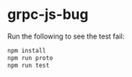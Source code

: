 # grpc-js-bug

Run the following to see the test fail:

```bash
npm install
npm run proto
npm run test
```
